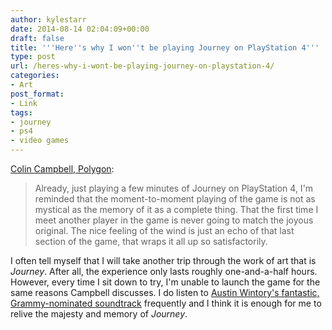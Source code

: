 ```yaml
---
author: kylestarr
date: 2014-08-14 02:04:09+00:00
draft: false
title: '''Here''s why I won''t be playing Journey on PlayStation 4'''
type: post
url: /heres-why-i-wont-be-playing-journey-on-playstation-4/
categories:
- Art
post_format:
- Link
tags:
- journey
- ps4
- video games
---
```


[Colin Campbell, Polygon](http://www.polygon.com/2014/8/13/5999317/heres-why-i-wont-be-playing-journey-on-playstation-4):


<blockquote>Already, just playing a few minutes of Journey on PlayStation 4, I'm reminded that the moment-to-moment playing of the game is not as mystical as the memory of it as a complete thing. That the first time I meet another player in the game is never going to match the joyous original. The nice feeling of the wind is just an echo of that last section of the game, that wraps it all up so satisfactorily.</blockquote>


I often tell myself that I will take another trip through the work of art that is _Journey_. After all, the experience only lasts roughly one-and-a-half hours. However, every time I sit down to try, I'm unable to launch the game for the same reasons Campbell discusses. I do listen to [Austin Wintory's fantastic, Grammy-nominated soundtrack](https://itunes.apple.com/us/album/journey-original-soundtrack/id511359368) frequently and I think it is enough for me to relive the majesty and memory of _Journey_.
